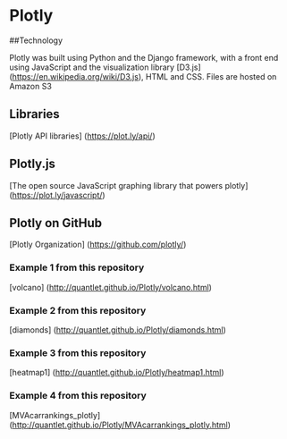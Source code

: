 # Plotly

##Technology

Plotly was built using Python and the Django framework, with a front end using JavaScript and the visualization library 
[D3.js] (https://en.wikipedia.org/wiki/D3.js), HTML and CSS. Files are hosted on Amazon S3

## Libraries
[Plotly API libraries] (https://plot.ly/api/)

## Plotly.js
[The open source JavaScript graphing library that powers plotly] (https://plot.ly/javascript/)

## Plotly on GitHub
[Plotly Organization] (https://github.com/plotly/)

### Example 1 from this repository
[volcano] (http://quantlet.github.io/Plotly/volcano.html)

### Example 2 from this repository
[diamonds] (http://quantlet.github.io/Plotly/diamonds.html)

### Example 3 from this repository
[heatmap1] (http://quantlet.github.io/Plotly/heatmap1.html)

### Example 4 from this repository
[MVAcarrankings_plotly] (http://quantlet.github.io/Plotly/MVAcarrankings_plotly.html)
